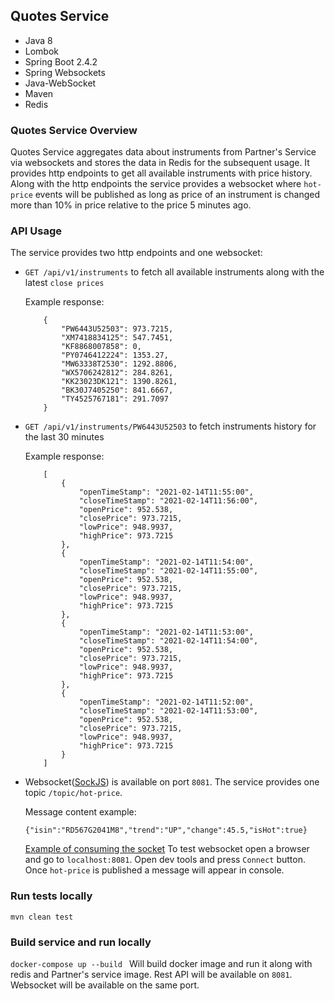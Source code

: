## Quotes Service
* Java 8
* Lombok
* Spring Boot 2.4.2
* Spring Websockets
* Java-WebSocket
* Maven
* Redis

### Quotes Service Overview
Quotes Service aggregates data about instruments from Partner's Service via websockets and stores the data in Redis for the subsequent usage.
It provides http endpoints to get all available instruments with price history.
Along with the http endpoints the service provides a websocket where `hot-price` events will be published as long as 
price of an instrument is changed more than 10% in price relative to the price 5 minutes ago.

### API Usage
The service provides two http endpoints and one websocket:

- `GET /api/v1/instruments` to fetch all available instruments along with the latest `close prices`

    Example response:
    ```
        {
            "PW6443U52503": 973.7215,
            "XM7418834125": 547.7451,
            "KF8868007858": 0,
            "PY0746412224": 1353.27,
            "MW63338T2530": 1292.8806,
            "WX5706242812": 284.8261,
            "KK23023DK121": 1390.8261,
            "BK30J7405250": 841.6667,
            "TY4525767181": 291.7097
        }
    ```
- `GET /api/v1/instruments/PW6443U52503` to fetch instruments history for the last 30 minutes
  
    Example response:
    ```
        [
            {
                "openTimeStamp": "2021-02-14T11:55:00",
                "closeTimeStamp": "2021-02-14T11:56:00",
                "openPrice": 952.538,
                "closePrice": 973.7215,
                "lowPrice": 948.9937,
                "highPrice": 973.7215
            },
            {
                "openTimeStamp": "2021-02-14T11:54:00",
                "closeTimeStamp": "2021-02-14T11:55:00",
                "openPrice": 952.538,
                "closePrice": 973.7215,
                "lowPrice": 948.9937,
                "highPrice": 973.7215
            },
            {
                "openTimeStamp": "2021-02-14T11:53:00",
                "closeTimeStamp": "2021-02-14T11:54:00",
                "openPrice": 952.538,
                "closePrice": 973.7215,
                "lowPrice": 948.9937,
                "highPrice": 973.7215
            },
            {
                "openTimeStamp": "2021-02-14T11:52:00",
                "closeTimeStamp": "2021-02-14T11:53:00",
                "openPrice": 952.538,
                "closePrice": 973.7215,
                "lowPrice": 948.9937,
                "highPrice": 973.7215
            }
        ]
    ```
  
- Websocket([SockJS](https://github.com/sockjs)) is available on port `8081`. The service provides one topic `/topic/hot-price`.

    Message content example:
    ```
    {"isin":"RD567G2041M8","trend":"UP","change":45.5,"isHot":true}  
    ```
    [Example of consuming the socket](src/main/resources/static/index.html)
    To test websocket open a browser and go to `localhost:8081`. Open dev tools and press `Connect` button. Once `hot-price`
    is published a message will appear in console.

### Run tests locally
`mvn clean test`

### Build service and run locally
`docker-compose up --build ` Will build docker image and run it along with redis and Partner's service image. Rest API will be available on `8081`.
Websocket will be available on the same port.
